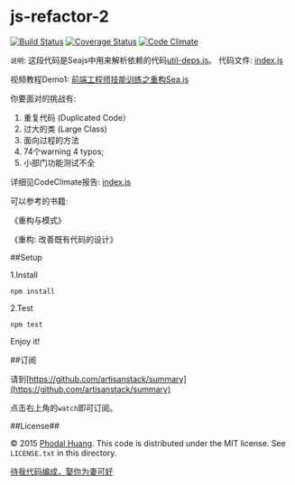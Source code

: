# js-refactor-2

[![Build Status](https://travis-ci.org/artisanstack/js-refactor-2.svg)](https://travis-ci.org/artisanstack/js-refactor-2) 
[![Coverage Status](https://coveralls.io/repos/artisanstack/js-refactor-2/badge.svg?branch=master&service=github)](https://coveralls.io/github/artisanstack/js-refactor-2?branch=master)
[![Code Climate](https://codeclimate.com/github/artisanstack/js-refactor-2/badges/gpa.svg)](https://codeclimate.com/github/artisanstack/js-refactor-2)

``说明``:  这段代码是Seajs中用来解析依赖的代码[util-deps.js](https://github.com/seajs/seajs/blob/master/src/util-deps.js)。 代码文件: [index.js](https://github.com/artisanstack/js-refactor-2/blob/master/lib/index.js)

视频教程Demo1: [前端工程师技能训练之重构Sea.js](http://v.youku.com/v_show/id_XMTMxMDk0MjMyMA==.html)

你要面对的挑战有:

1. 重复代码 (Duplicated Code）
2. 过大的类 (Large Class)
3. 面向过程的方法
4. 74个warning 4 typos;
5. 小部门功能测试不全

详细见CodeClimate报告: [index.js](https://codeclimate.com/github/artisanstack/js-refactor-2/lib/index.js)

可以参考的书籍:

《重构与模式》

《重构: 改善既有代码的设计》

##Setup

1.Install 

    npm install
    
2.Test
    
    npm test

Enjoy it!

##订阅

请到[https://github.com/artisanstack/summary](https://github.com/artisanstack/summary)

点击右上角的``watch``即可订阅。

##License##

© 2015 [Phodal Huang](http://www.phodal.com). This code is distributed under the MIT license. See `LICENSE.txt` in this directory.

[待我代码编成，娶你为妻可好](http://www.xuntayizhan.com/blog/ji-ke-ai-qing-zhi-er-shi-dai-wo-dai-ma-bian-cheng-qu-ni-wei-qi-ke-hao-wan/)
     
     
